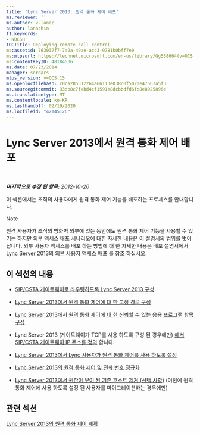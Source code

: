 ```yaml
---
title: 'Lync Server 2013: 원격 통화 제어 배포'
ms.reviewer: ''
ms.author: v-lanac
author: lanachin
f1.keywords:
- NOCSH
TOCTitle: Deploying remote call control
ms:assetid: 763037f7-7a2a-49ae-acc3-9781b0bff7e0
ms:mtpsurl: https://technet.microsoft.com/en-us/library/Gg558664(v=OCS.15)
ms:contentKeyID: 48184536
ms.date: 07/23/2014
manager: serdars
mtps_version: v=OCS.15
ms.openlocfilehash: c0ca285312264a66113e038c0f5020e47567a5f3
ms.sourcegitcommit: 33db8c7febd4cf1591e8dcbbdfd6fc8e8925896e
ms.translationtype: MT
ms.contentlocale: ko-KR
ms.lasthandoff: 02/19/2020
ms.locfileid: "42145126"
---
```

<div data-xmlns="http://www.w3.org/1999/xhtml">

<div class="topic" data-xmlns="http://www.w3.org/1999/xhtml" data-msxsl="urn:schemas-microsoft-com:xslt" data-cs="http://msdn.microsoft.com/">

<div data-asp="https://msdn2.microsoft.com/asp">

# <a name="deploying-remote-call-control-in-lync-server-2013"></a>Lync Server 2013에서 원격 통화 제어 배포

</div>

<div id="mainSection">

<div id="mainBody">

<span> </span>

_**마지막으로 수정 된 항목:** 2012-10-20_

이 섹션에서는 조직의 사용자에게 원격 통화 제어 기능을 배포하는 프로세스를 안내합니다.

<div>


> [!NOTE]  
> 원격 사용자가 조직의 방화벽 외부에 있는 동안에도 원격 통화 제어 기능을 사용할 수 있기는 하지만 외부 액세스 배포 시나리오에 대한 자세한 내용은 이 설명서의 범위를 벗어납니다. 외부 사용자 액세스를 배포 하는 방법에 대 한 자세한 내용은 배포 설명서에서 <A href="lync-server-2013-deploying-external-user-access.md">Lync Server 2013의 외부 사용자 액세스 배포</A> 를 참조 하십시오.



</div>

<div>

## <a name="in-this-section"></a>이 섹션의 내용

  - [SIP/CSTA 게이트웨이로 라우팅하도록 Lync Server 2013 구성](lync-server-2013-configuring-lync-server-to-route-to-a-sip-csta-gateway.md)

  - [Lync Server 2013에서 원격 통화 제어에 대 한 고정 경로 구성](lync-server-2013-configure-a-static-route-for-remote-call-control.md)

  - [Lync Server 2013에서 원격 통화 제어에 대 한 신뢰할 수 있는 응용 프로그램 항목 구성](lync-server-2013-configure-a-trusted-application-entry-for-remote-call-control.md)

  - Lync Server 2013 (게이트웨이가 TCP를 사용 하도록 구성 된 경우에만) [에서 SIP/CSTA 게이트웨이 IP 주소를 정의](lync-server-2013-define-a-sip-csta-gateway-ip-address.md) 합니다.

  - [Lync Server 2013에서 Lync 사용자가 원격 통화 제어를 사용 하도록 설정](lync-server-2013-enable-lync-users-for-remote-call-control.md)

  - [Lync Server 2013의 원격 통화 제어 및 전화 번호 정규화](lync-server-2013-remote-call-control-and-phone-number-normalization.md)

  - [Lync Server 2013에서 권한이 부여 된 기존 호스트 제거 (선택 사항)](lync-server-2013-remove-a-legacy-authorized-host-optional.md) (이전에 원격 통화 제어에 사용 하도록 설정 된 사용자를 마이그레이션하는 경우에만)

</div>

<div>

## <a name="related-sections"></a>관련 섹션

[Lync Server 2013의 원격 통화 제어 계획](lync-server-2013-planning-for-remote-call-control.md)

</div>

</div>

<span> </span>

</div>

</div>

</div>

